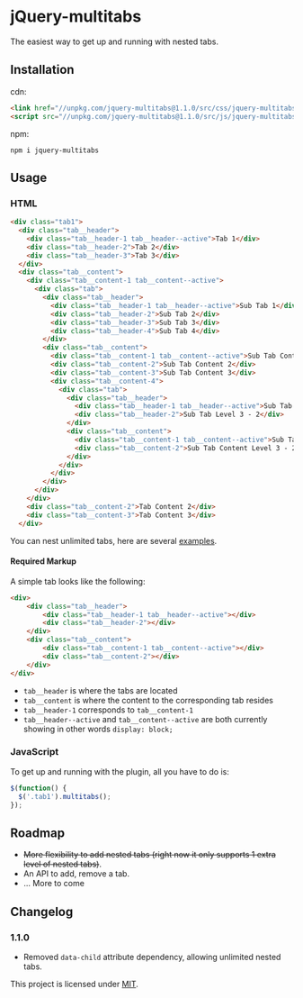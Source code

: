 # jQuery-multitabs

The easiest way to get up and running with nested tabs. 

## Installation

cdn:

```html
<link href="//unpkg.com/jquery-multitabs@1.1.0/src/css/jquery-multitabs.css">
<script src="//unpkg.com/jquery-multitabs@1.1.0/src/js/jquery-multitabs.js"></script>
```

npm:

`npm i jquery-multitabs`

## Usage

### HTML

```html
<div class="tab1">
  <div class="tab__header">
    <div class="tab__header-1 tab__header--active">Tab 1</div>
    <div class="tab__header-2">Tab 2</div>
    <div class="tab__header-3">Tab 3</div>
  </div>
  <div class="tab__content">
    <div class="tab__content-1 tab__content--active">
      <div class="tab">
        <div class="tab__header">
          <div class="tab__header-1 tab__header--active">Sub Tab 1</div>
          <div class="tab__header-2">Sub Tab 2</div>
          <div class="tab__header-3">Sub Tab 3</div>
          <div class="tab__header-4">Sub Tab 4</div>
        </div>
        <div class="tab__content">
          <div class="tab__content-1 tab__content--active">Sub Tab Content 1</div>
          <div class="tab__content-2">Sub Tab Content 2</div>
          <div class="tab__content-3">Sub Tab Content 3</div>
          <div class="tab__content-4">
            <div class="tab">
              <div class="tab__header">
                <div class="tab__header-1 tab__header--active">Sub Tab Level 3 - 1</div>
                <div class="tab__header-2">Sub Tab Level 3 - 2</div>
              </div>
              <div class="tab__content">
                <div class="tab__content-1 tab__content--active">Sub Tab Content Level 3 - 1</div>
                <div class="tab__content-2">Sub Tab Content Level 3 - 2</div>
              </div>
            </div>
          </div>
        </div>
      </div>
    </div>
    <div class="tab__content-2">Tab Content 2</div>
    <div class="tab__content-3">Tab Content 3</div>
  </div>
```

You can nest unlimited tabs, here are several [examples](https://jsfiddle.net/marco321/87e3Lg53/).

#### Required Markup

A simple tab looks like the following: 

```html
<div>
	<div class="tab__header">
		<div class="tab__header-1 tab__header--active"></div>
		<div class="tab__header-2"></div>
	</div>
	<div class="tab__content">
		<div class="tab__content-1 tab__content--active"></div>
		<div class="tab__content-2"></div>
	</div>
</div>
```

- `tab__header` is where the tabs are located 
- `tab__content` is where the content to the corresponding tab resides
- `tab__header-1` corresponds to `tab__content-1`
- `tab__header--active` and `tab__content--active` are both currently showing in other words `display: block;`


### JavaScript

To get up and running with the plugin, all you have to do is: 

```javascript
$(function() {
  $('.tab1').multitabs();
});
```
## Roadmap 

- ~~More flexibility to add nested tabs (right now it only supports 1 extra level of nested  tabs)~~.
- An API to add, remove a tab. 
- ... More to come

## Changelog

### 1.1.0

- Removed `data-child` attribute dependency, allowing unlimited nested tabs. 

This project is licensed under [MIT](https://github.com/marco3211/jquery-multitabs/blob/master/LICENSE).